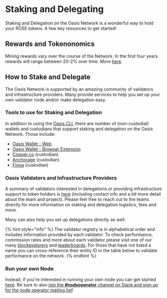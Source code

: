 # Staking and Delegating

Staking and Delegation on the Oasis Network is a wonderful way to hold your ROSE tokens. A few key resources to get started!

## Rewards and Tokenonomics

Mining rewards vary over the course of the Network. In the first four years rewards will range between 20-2% over time. More [here](https://docs.oasis.dev/oasis-network-primer/token-metrics-and-distribution#staking-incentives).

## How to Stake and Delegate

The Oasis Network is supported by an amazing community of validators and infrastructure providers. Many provide services to help you set up your own validator node and/or make delegation easy.

### Tools to use for Staking and Delegation

In addition to using the [Oasis CLI](advanced/oasis-cli-tools/), there are number of (non-custodial) wallets and custodians that support staking and delegation on the Oasis Network. Those include:

* [Oasis Wallet - Web](oasis-wallets/web.md)
* [Oasis Wallet - Browser Extension](oasis-wallets/browser-extension.md)
* [Copper.co](staking-and-delegating.md#rewards-and-tokenonomics) (custodian)
* [Anchorage](https://anchorage.com) (custodian)
* [Finoa](https://finoa.io) (custodian)

### Oasis Validators and Infrastructure Providers

A summary of validators interested in delegations or providing infrastructure support to token holders is [here](https://airtable.com/shrPKNSKjc8rkAhEn) (including contact info and a bit more detail about the team and project). Please feel free to reach out to the teams directly for more information on staking and delegation logistics, fees and more.

Many can also help you set up delegations directly as well.

{% hint style="info" %}
The validator registry is in alphabetical order and includes information provided by each validator. To check performance, commission rates and more about each validator please visit one of our many [blockexplorers](https://github.com/oasisprotocol/docs/tree/8f97350dab7994478e9e3d1e4543c0b2b1a8ca12/manage-tokens/www.oasisscan.com) and [leaderboards](https://hubble.figment.io/oasis/chains/mainnet-beta). For those that have not listed a name you can cross-reference their entity ID in the table below to validate performance on the network.
{% endhint %}

### Run your own Node

Instead, if you're interested in running your own node you can get started [here](../run-a-node/node-operator-overview.md). Be sure to also [join the **#nodeoperator** channel on Slack and sign up for the node operator mailing list](../oasis-network/connect-with-us.md#social-media-channels)!
